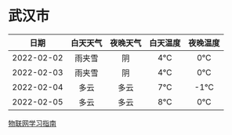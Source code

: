 # 武汉市
|日期|白天天气|夜晚天气|白天温度|夜晚温度|
|:--:|:--:|:--:|:--:|:--:|
|2022-02-02|雨夹雪|阴|4℃|0℃|
|2022-02-03|雨夹雪|阴|4℃|0℃|
|2022-02-04|多云|多云|7℃|-1℃|
|2022-02-05|多云|多云|8℃|0℃|
 
[物联网学习指南](http://doc.lziqi.top/IoT)
